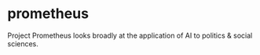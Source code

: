 # prometheus
Project Prometheus looks broadly at the application of AI to politics &amp; social sciences.
